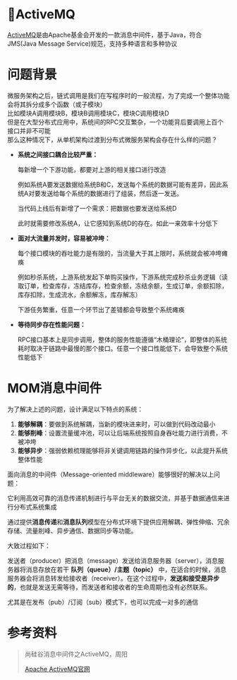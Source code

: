 # :speech_balloon:ActiveMQ

[ActiveMQ](https://github.com/apache/activemq)是由Apache基金会开发的一款消息中间件，基于Java，符合JMS(Java Message Service)规范，支持多种语言和多种协议

# 问题背景

微服务架构之后，链式调用是我们在写程序时的一般流程，为了完成一个整体功能会将其拆分成多个函数（或子模块）<br>
比如模块A调用模块B，模块B调用模块C，模块C调用模块D<br>
但是在大型分布式应用中，系统间的RPC交互繁杂，一个功能背后要调用上百个接口并非不可能<br>
那么这种情况下，从单机架构过渡到分布式微服务架构会存在什么样的问题？

- **系统之间接口耦合比较严重：**

  每新增一个下游功能，都要对上游的相关接口进行改造

  例如系统A要发送数据给系统B和C，发送每个系统的数据可能有差异，因此系统A对要发送给每个系统的数据进行了组装，然后逐一发送。

  当代码上线后有新增了一个需求：把数据也要发送给系统D

  此时就需要修改系统A，让它感知到系统D的存在。如此一来效率十分低下

- **面对大流量并发时，容易被冲垮：**

  每个接口模块的吞吐能力是有限的，当流量大于其上限时，系统就会被冲垮瘫痪

  例如秒杀系统，上游系统发起下单购买操作，下游系统完成秒杀业务逻辑（读取订单，检查库存，冻结库存，检查余额，冻结余额，生成订单，余额扣除，库存扣除，生成流水，余额解冻，库存解冻）

  下游任务繁重，任意一个环节出了差错都会导致整个系统瘫痪

- **等待同步存在性能问题：**

  RPC接口基本上是同步调用，整体的服务性能遵循“木桶理论”，即整体的系统耗时取决于链路中最慢的那个接口。任意一个接口性能低下，会导致整个系统性能低下

# MOM消息中间件

为了解决上述的问题，设计满足以下特点的系统：

1. **能够解耦**：要做到系统解耦，当新的模块进来时，可以做到代码改动最小
2. **能够削峰**：设置流量缓冲池，可以让后端系统按照自身吞吐能力进行消费，不被冲垮
3. **能够异步**：强弱依赖梳理能够将非关键调用链路的操作异步化，以此提升系统整体性能

面向消息的中间件（Message-oriented middleware）能够很好的解决以上问题：

它利用高效可靠的消息传递机制进行与平台无关的数据交流，并基于数据通信来进行分布式系统集成

通过提供**消息传递**和**消息队列**模型在分布式环境下提供应用解耦、弹性伸缩、冗余存储、流量削峰、异步通信、数据同步等功能。

大致过程如下：

发送者（producer）把消息（message）发送给消息服务器（server），消息服务器将消息存放在若干 **队列（queue）/主题（topic）** 中，在适合的时候，消息服务器会将消息转发给接收者（receiver）。在这个过程中，**发送和接受是异步的**，也就是发送无需等待，而发送者和接收者的生命周期也没有必然联系。

尤其是在发布（pub）/订阅（sub）模式下，也可以完成一对多的通信

# 参考资料

> 尚硅谷消息中间件之ActiveMQ，周阳
>
> [Apache ActiveMQ官网](https://activemq.apache.org/index.html)
